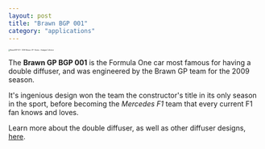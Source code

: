 ```yaml
---
layout: post
title: "Brawn BGP 001"
category: "applications"
---
```


<img src="https://cdn.shopify.com/s/files/1/2784/4966/products/Brawn_GP_1.8_Scale_Model_-_Front_3.4_4000x2677_crop_center.jpg?v=1604336415" alt="Brawn BGP 001 - 2009 Monaco GP - Button – Amalgam Collection" style="zoom:20%;" />

The **Brawn GP BGP 001** is the Formula One car most famous for having a double diffuser, and was engineered by the Brawn GP team for the 2009 season.

It's ingenious design won the team the constructor's title in its only season in the sport, before becoming the *Mercedes F1* team that every current F1 fan knows and loves.

Learn more about the double diffuser, as well as other diffuser designs, [here](https://kimame04.github.io/pc5132-site/downforce/2021/09/30/diffuser.html).
